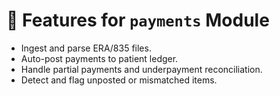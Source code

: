 # 📌 Features for `payments` Module

- Ingest and parse ERA/835 files.
- Auto-post payments to patient ledger.
- Handle partial payments and underpayment reconciliation.
- Detect and flag unposted or mismatched items.
